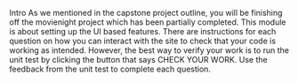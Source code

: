 Intro
As we mentioned in the capstone project outline, you will be finishing off the movienight project which has been partially completed. This module is about setting up the UI based features.
There are instructions for each question on how you can interact with the site to check that your code is working as intended. However, the best way to verify your work is to run the unit test by clicking the button that says CHECK YOUR WORK. Use the feedback from the unit test to complete each question.
